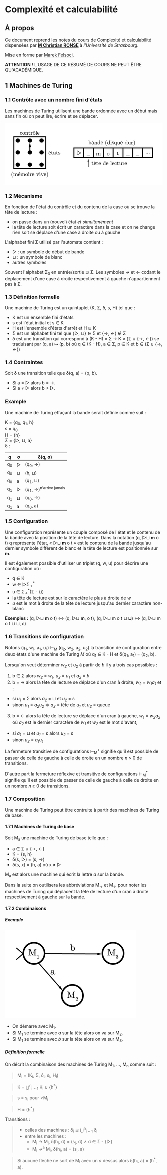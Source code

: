 # Complexité et calculabilité

## À propos

Ce document reprend les notes du cours de Complexité et calculabilité dispensées par [**M Christian RONSE**](https://dpt-info.u-strasbg.fr/~cronse/welcome.html) à *l'Université de Strasbourg*.

Mise en forme par [Marek Felsoci](mailto:marek.felsoci@etu.unistra.fr).

**ATTENTION !** L'USAGE DE CE RÉSUMÉ DE COURS NE PEUT ÊTRE QU'ACADÉMIQUE.

## 1 Machines de Turing

### 1.1 Contrôle avec un nombre fini d'états

Les machines de Turing utilisent une bande ordonnée avec un début mais sans fin où on peut lire, écrire et se déplacer.

![Exemple d'une machine de Turing](images/machine_turing_exemple.png)

### 1.2 Mécanisme

En fonction de l'état du contrôle et du contenu de la case où se trouve la tête de lecture :

* on passe dans un (nouvel) état
  *et simultanément*
* la tête de lecture soit écrit un caractère dans la case et on ne change rien soit se déplace d'une case à droite ou à gauche

L'alphabet fini &Sigma; utilisé par l'automate contient :

* &#9655; : un symbole de début de bande
* &#8852; : un symbole de blanc
* autres symboles

Souvent l'alphabet &Sigma;<sub>0</sub> en entrée/sortie &supe; &Sigma;. Les symboles &rarr; et &larr; codant le déplacement d'une case à droite respectivement à gauche n'appartiennent pas à &Sigma;.

### 1.3 Définition formelle

Une machine de Turing est un quintuplet (K, &Sigma;, &delta;, s, H) tel que :

* K est un ensemble fini d'états
* s est l'état initial et s &isin; K
* H est l'ensemble d'états d'arrêt et H &sube; K
* &Sigma; est un alphabet fini tel que {&#9655;, &#8852;} &isin; &Sigma; et {&rarr;, &larr;} &notin; &Sigma;
* &delta; est une transition qui correspond à (K - H) &times; &Sigma; &rarr; K &times; (&Sigma; &cup; {&rarr;, &larr;}) se traduisant par (q, a) &#8614; (p, b) où q &isin; (K - H), a &isin; &Sigma;, p &isin; K et b &isin; (&Sigma; &cup; {&rarr;, &larr;})

### 1.4 Contraintes

Soit &delta; une transition telle que &delta;(q, a) = (p, b).

* Si a = &#9655; alors b = &rarr;.
* Si a &ne; &#9655; alors b &ne; &#9655;.

### Example

Une machine de Turing effaçant la bande serait définie comme suit :

K = {q<sub>0</sub>, q<sub>1</sub>, h}  
s = q<sub>0</sub>  
H = {h}  
&Sigma; = {&#9655;, &#8852;, a}  
&delta; :

| q | &sigma; | &delta;(q, &sigma;) |
| --- | --- | --- |
| q<sub>0</sub> | &#9655; | (q<sub>0</sub>, &rarr;) |
| q<sub>0</sub> | &#8852; | (h, &#8852;) |
| q<sub>0</sub> | a | (q<sub>1</sub>, &#8852;) |
| q<sub>1</sub> | &#9655; | (q<sub>1</sub>, &rarr;)<sup>n'arrive jamais</sup> |
| q<sub>1</sub> | &#8852; | (q<sub>0</sub>, &rarr;) |
| q<sub>1</sub> | a | (q<sub>0</sub>, a) |

### 1.5 Configuration

Une configuration représente un couple composé de l'état et le contenu de la bande avec la position de la tête de lecture. Dans la notation (q, &#9655;&#8852; **m** o t) q représente l'état, &laquo; &#9655;&#8852; **m** o t &raquo; est le contenu de la bande jusqu'au dernier symbole différent de blanc et la tête de lecture est positionnée sur **m**.

Il est également possible d'utiliser un triplet (q, w, u) pour décrire une configuration où :

* q &isin; K
* w &isin; &#9655;&Sigma;<sub>&rarr;</sub><sup>\*</sup>
* u &isin; &Sigma;<sub>&rarr;</sub><sup>\*</sup>(&Sigma; - &#8852;)
* la tête de lecture est sur le caractère le plus à droite de *w*
* *u* est le mot à droite de la tête de lecture jusqu'au dernier caractère non-blanc

**Exemples :** (q, &#9655;&#8852; **m** o t) &hArr; (q, &#9655;&#8852; **m**, o t), (q, &#9655;&#8852; m o t &#8852; **&#8852;**) &hArr; (q, &#9655;&#8852; m o t &#8852; &#8852;, &epsilon;)

### 1.6 Transitions de configuration

Notons (q<sub>1</sub>, w<sub>1</sub>, a<sub>1</sub>, u<sub>1</sub>) &#8866;<sub>M</sub> (q<sub>2</sub>, w<sub>2</sub>, a<sub>2</sub>, u<sub>2</sub>) la transition de configuration entre deux états d'une machine de Turing *M* où q<sub>1</sub> &isin; K - H et &delta;(q<sub>1</sub>, a<sub>1</sub>) = (q<sub>2</sub>, b).

Lorsqu'on veut déterminer *w<sub>2</sub>* et *u<sub>2</sub>* à partir de *b* il y a trois cas possibles :

1. b &isin; &Sigma; alors *w<sub>2</sub>* = *w<sub>1</sub>*, *u<sub>2</sub>* = *u<sub>1</sub>* et *a<sub>2</sub>* = *b*
2. b = &rarr; alors la tête de lecture se déplace d'un cran à droite, *w<sub>2</sub>* = *w<sub>1</sub>a<sub>1</sub>* et :
  * si *u<sub>1</sub>* = &Sigma; alors *a<sub>2</sub>* = &#8852; et *u<sub>2</sub>* = &epsilon;
  * sinon *u<sub>1</sub>* = *a<sub>2</sub>u<sub>2</sub>* &rArr; *a<sub>2</sub>* = tête de *u<sub>1</sub>* et *u<sub>2</sub>* = queue
3. b = &larr; alors la tête de lecture se déplace d'un cran à gauche, *w<sub>1</sub>* = *w<sub>2</sub>a<sub>2</sub>* où *a<sub>2</sub>* est le dernier caractère de *w<sub>1</sub>* et *w<sub>2</sub>* est le mot d'avant,
  * si *a<sub>1</sub>* = &#8852; et *u<sub>1</sub>* = &epsilon; alors *u<sub>2</sub>* = &epsilon;
  * sinon *u<sub>2</sub>* = *a<sub>1</sub>u<sub>1</sub>*

La fermeture transitive de configurations &#8866;<sub>M</sub><sup>+</sup> signifie qu'il est possible de passer de celle de gauche à celle de droite en un nombre *n* &gt; 0 de transitions.

D'autre part la fermeture réflexive et transitive de configurations &#8866;<sub>M</sub><sup>\*</sup> signifie qu'il est possible de passer de celle de gauche à celle de droite en un nombre *n* &ge; 0 de transitions.

### 1.7 Composition

Une machine de Turing peut être contruite à partir des machines de Turing de base.

#### 1.7.1 Machines de Turing de base

Soit M<sub>a</sub> une machine de Turing de base telle que :

* a &isin; &Sigma; &cup; {&rarr;, &larr;}
* K = {s, h}
* &delta;(s,  &#9655;) = (s, &rarr;)
* &delta;(s, x) = (h, a) où x &ne; &#9655;

M<sub>a</sub> est alors une machine qui écrit la lettre *a* sur la bande.

Dans la suite on outilisera les abbréviations M<sub>&rarr;</sub> et M<sub>&larr;</sub> pour noter les machines de Turing qui déplacent la tête de lecture d'un cran à droite respectivement à gauche sur la bande.

#### 1.7.2 Combinaisons

##### Exemple

![Combinaison de machines de Turing](images/machine_turing_composee.png)

* On démarre avec M<sub>1</sub>.
* Si M<sub>1</sub> se termine avec *a* sur la tête alors on va sur M<sub>2</sub>.
* Si M<sub>1</sub> se termine avec *b* sur la tête alors on va sur M<sub>3</sub>.

##### Définition formelle

On décrit la combinaison des machines de Turing M<sub>1</sub>, ..., M<sub>n</sub> comme suit :

> M<sub>i</sub> = (K<sub>i</sub>, &Sigma;, &delta;<sub>i</sub>, s<sub>i</sub>, H<sub>i</sub>)

> K = &#8899;<sup>n</sup><sub>i = 1</sub> K<sub>i</sub> &cup; {h<sup>\*</sup>}

> s = s<sub>i</sub> pour &gt;M<sub>i</sub>

> H = {h<sup>\*</sup>}

Transitions :

> * celles des machines : &delta;<sub>i</sub> &supe; &#8899;<sup>n</sup><sub>i = 1</sub> &delta;<sub>i</sub>
> * entre les machines :
>   * M<sub>i</sub> &rarr; M<sub>j</sub>, &delta;(h<sub>i</sub>, &sigma;) = (s<sub>j</sub>, &sigma;) &and; &sigma; &isin; &Sigma; - {&#9655;}
>   * M<sub>i</sub> &rarr;<sup>a</sup> M<sub>j</sub>, &delta;(h<sub>i</sub>, a) = (s<sub>j</sub>, a)

> Si aucune flèche ne sort de M<sub>i</sub> avec un *a* dessus alors &delta;(h<sub>i</sub>, a) = (h<sup>\*</sup>, a).
